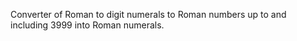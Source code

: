 Converter of Roman to digit numerals to Roman numbers up to and including 3999 into Roman numerals.
